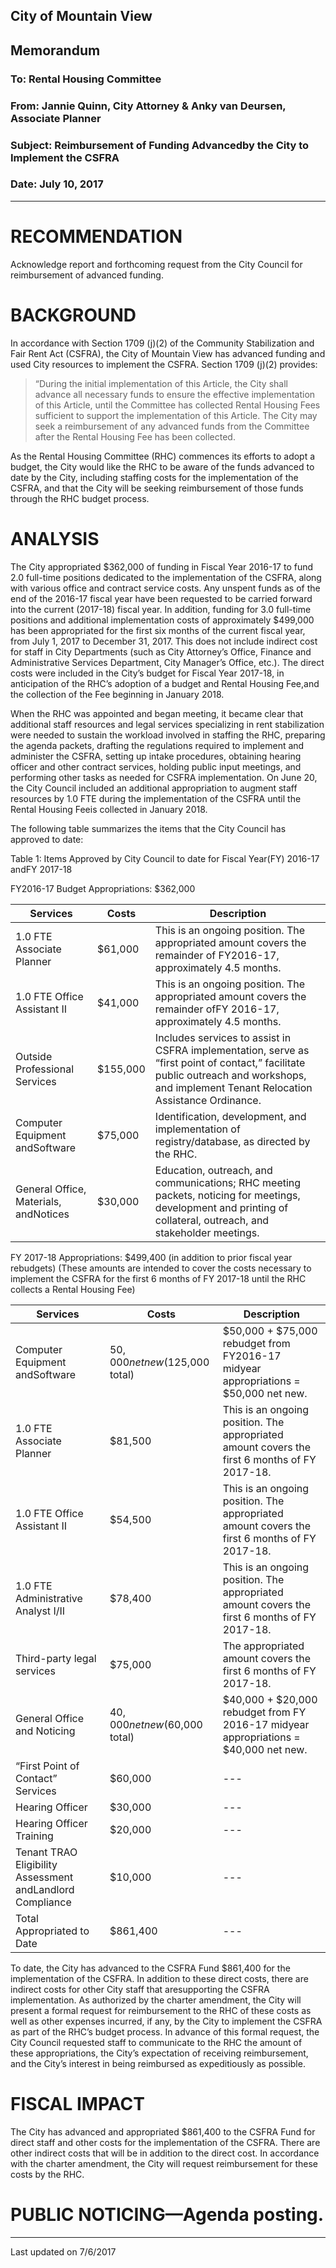 ## City of Mountain View
## Memorandum
### To: Rental Housing Committee
### From: Jannie Quinn, City Attorney & Anky van Deursen, Associate Planner 
### Subject: Reimbursement  of Funding  Advancedby  the  City  to  Implement  the CSFRA  
### Date: July 10, 2017  

***

# RECOMMENDATION  
Acknowledge report and forthcoming request from the City Council for reimbursement of advanced funding.

# BACKGROUND  
In accordance with Section 1709 (j)(2) of the Community Stabilization and Fair Rent Act (CSFRA), the City of Mountain View has advanced funding and used City resources to implement the CSFRA.  Section 1709 (j)(2) provides:  

> “During the initial implementation of this Article, the City shall advance all necessary  funds  to  ensure  the  effective  implementation  of  this  Article,  until the  Committee  has  collected  Rental  Housing  Fees  sufficient  to  support  the implementation  of  this  Article.    The  City  may  seek  a  reimbursement  of  any advanced funds  from  the Committee after the Rental Housing Fee  has been collected.  

As the Rental Housing Committee (RHC) commences  its efforts to adopt a budget, the City  would  like  the  RHC  to  be  aware  of  the  funds  advanced  to  date  by  the  City, including staffing costs for the implementation of the CSFRA, and that the City will be seeking reimbursement of those funds through the RHC budget process.  

# ANALYSIS  
The  City  appropriated  $362,000  of  funding  in  Fiscal  Year  2016-17  to  fund  2.0  full-time positions dedicated to the implementation of the CSFRA, along with various office and contract service costs.  Any unspent funds as of the end of the 2016-17 fiscal year have been requested to be carried forward into the current (2017-18) fiscal year.  In addition, funding    for    3.0    full-time    positions    and    additional    implementation    costs    of approximately  $499,000  has  been  appropriated  for  the  first  six  months  of  the  current fiscal year, from July 1, 2017 to December 31, 2017.  This does not include indirect cost for   staff   in   City   Departments   (such as  City  Attorney’s  Office,  Finance  and Administrative Services Department, City Manager’s Office, etc.).  The direct costs were included  in  the  City’s  budget  for  Fiscal  Year  2017-18,  in  anticipation  of  the  RHC’s adoption of a budget and Rental Housing Fee,and the collection of the Fee beginning in January 2018.  

When the RHC was appointed and began meeting, it became clear that additional staff resources and legal services specializing in rent stabilization were needed to sustain the workload  involved  in staffing  the  RHC,  preparing  the  agenda  packets,  drafting  the regulations  required  to  implement  and  administer  the  CSFRA,  setting  up  intake procedures,  obtaining  hearing  officer  and  other  contract  services,  holding  public  input meetings,  and  performing  other  tasks  as  needed  for  CSFRA  implementation.    On  June 20, the City Council included an additional appropriation to augment staff resources by 1.0  FTE  during  the  implementation  of  the  CSFRA  until  the  Rental  Housing  Feeis collected in January 2018.  

The following table summarizes the items that the City Council has approved to date:  

Table 1: Items Approved by City Council to date for Fiscal Year(FY) 2016-17 andFY 2017-18  

FY2016-17 Budget Appropriations:  $362,000  

| Services | Costs | Description | 
| --- | --- | --- | 
| 1.0 FTE Associate Planner | $61,000 | This is an ongoing position.  The appropriated amount covers the remainder of FY2016-17, approximately 4.5 months. |
| 1.0 FTE Office Assistant II | $41,000 | This is an ongoing position.  The appropriated amount covers the remainder ofFY 2016-17, approximately 4.5 months. | 
| Outside Professional Services | $155,000 | Includes services to assist in CSFRA implementation, serve as “first point of contact,” facilitate public outreach and workshops, and implement Tenant Relocation Assistance Ordinance. | 
| Computer Equipment andSoftware | $75,000 | Identification, development, and implementation of registry/database, as directed by the RHC. | 
| General Office, Materials, andNotices | $30,000 | Education, outreach, and communications; RHC meeting packets, noticing for meetings, development and printing of collateral, outreach, and stakeholder meetings. |  

FY 2017-18 Appropriations:  $499,400 (in addition to prior fiscal year rebudgets) (These amounts are intended to cover the costs necessary to implement the CSFRA for the first 6 months of FY 2017-18 until the RHC collects a Rental Housing Fee)  

| Services | Costs | Description | 
| --- | --- | --- | 
| Computer Equipment andSoftware | $50,000 net new ($125,000 total) | $50,000 + $75,000 rebudget from FY2016-17 midyear appropriations = $50,000 net new. |
| 1.0 FTE Associate Planner | $81,500 | This is an ongoing position.  The appropriated amount covers the first 6 months of FY 2017-18. | 
| 1.0 FTE Office Assistant II | $54,500 | This is an ongoing position.  The appropriated amount covers the first 6 months of FY 2017-18. | 
| 1.0 FTE Administrative Analyst I/II | $78,400 | This is an ongoing position.  The appropriated amount covers the first 6 months of FY 2017-18. | 
| Third-party legal services | $75,000 | The appropriated amount covers the first 6 months of FY 2017-18. | 
| General Office and Noticing | $40,000 net new ($60,000 total) | $40,000 + $20,000 rebudget from FY 2016-17 midyear appropriations = $40,000 net new. | 
| “First Point of Contact” Services | $60,000 | --- | 
| Hearing Officer | $30,000 | --- | 
| Hearing Officer Training | $20,000 | --- | 
| Tenant TRAO Eligibility Assessment andLandlord Compliance | $10,000 | --- | 
| Total Appropriated to Date | $861,400 | --- |  

To date, the City has advanced to the CSFRA Fund $861,400 for the implementation of the CSFRA.  In addition to these direct costs, there are indirect costs for other City staff that aresupporting   the   CSFRA   implementation.    As   authorized   by   the   charter amendment,  the  City  will  present  a  formal  request  for  reimbursement  to  the  RHC  of these  costs  as  well  as  other  expenses  incurred,  if  any,  by  the  City  to  implement  the CSFRA as part of the RHC’s budget process.  In advance of this formal request, the City Council requested staff to communicate to the RHC the amount of these appropriations, the  City’s  expectation  of  receiving  reimbursement,  and  the  City’s  interest  in  being reimbursed as expeditiously as possible.  

# FISCAL IMPACT  
The  City  has  advanced  and  appropriated  $861,400  to  the  CSFRA  Fund  for  direct  staff and other costs for the implementation of the CSFRA.  There are other indirect costs that will  be  in  addition  to  the  direct  cost.    In  accordance  with  the  charter  amendment, the City will request reimbursement for these costs by the RHC.  

# PUBLIC NOTICING—Agenda posting.



***
Last updated on 7/6/2017  